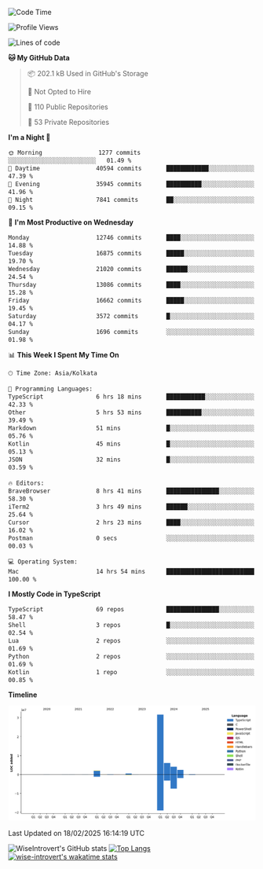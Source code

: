 <!--START_SECTION:waka-->
![Code Time](http://img.shields.io/badge/Code%20Time-2%2C217%20hrs%2030%20mins-blue)

![Profile Views](http://img.shields.io/badge/Profile%20Views-0-blue)

![Lines of code](https://img.shields.io/badge/From%20Hello%20World%20I%27ve%20Written-47.4%20million%20lines%20of%20code-blue)

**🐱 My GitHub Data** 

> 📦 202.1 kB Used in GitHub's Storage 
 > 
> 🚫 Not Opted to Hire
 > 
> 📜 110 Public Repositories 
 > 
> 🔑 53 Private Repositories 
 > 
**I'm a Night 🦉** 

```text
🌞 Morning                1277 commits        ░░░░░░░░░░░░░░░░░░░░░░░░░   01.49 % 
🌆 Daytime                40594 commits       ████████████░░░░░░░░░░░░░   47.39 % 
🌃 Evening                35945 commits       ██████████░░░░░░░░░░░░░░░   41.96 % 
🌙 Night                  7841 commits        ██░░░░░░░░░░░░░░░░░░░░░░░   09.15 % 
```
📅 **I'm Most Productive on Wednesday** 

```text
Monday                   12746 commits       ████░░░░░░░░░░░░░░░░░░░░░   14.88 % 
Tuesday                  16875 commits       █████░░░░░░░░░░░░░░░░░░░░   19.70 % 
Wednesday                21020 commits       ██████░░░░░░░░░░░░░░░░░░░   24.54 % 
Thursday                 13086 commits       ████░░░░░░░░░░░░░░░░░░░░░   15.28 % 
Friday                   16662 commits       █████░░░░░░░░░░░░░░░░░░░░   19.45 % 
Saturday                 3572 commits        █░░░░░░░░░░░░░░░░░░░░░░░░   04.17 % 
Sunday                   1696 commits        ░░░░░░░░░░░░░░░░░░░░░░░░░   01.98 % 
```


📊 **This Week I Spent My Time On** 

```text
🕑︎ Time Zone: Asia/Kolkata

💬 Programming Languages: 
TypeScript               6 hrs 18 mins       ███████████░░░░░░░░░░░░░░   42.33 % 
Other                    5 hrs 53 mins       ██████████░░░░░░░░░░░░░░░   39.49 % 
Markdown                 51 mins             █░░░░░░░░░░░░░░░░░░░░░░░░   05.76 % 
Kotlin                   45 mins             █░░░░░░░░░░░░░░░░░░░░░░░░   05.13 % 
JSON                     32 mins             █░░░░░░░░░░░░░░░░░░░░░░░░   03.59 % 

🔥 Editors: 
BraveBrowser             8 hrs 41 mins       ███████████████░░░░░░░░░░   58.30 % 
iTerm2                   3 hrs 49 mins       ██████░░░░░░░░░░░░░░░░░░░   25.64 % 
Cursor                   2 hrs 23 mins       ████░░░░░░░░░░░░░░░░░░░░░   16.02 % 
Postman                  0 secs              ░░░░░░░░░░░░░░░░░░░░░░░░░   00.03 % 

💻 Operating System: 
Mac                      14 hrs 54 mins      █████████████████████████   100.00 % 
```

**I Mostly Code in TypeScript** 

```text
TypeScript               69 repos            ███████████████░░░░░░░░░░   58.47 % 
Shell                    3 repos             █░░░░░░░░░░░░░░░░░░░░░░░░   02.54 % 
Lua                      2 repos             ░░░░░░░░░░░░░░░░░░░░░░░░░   01.69 % 
Python                   2 repos             ░░░░░░░░░░░░░░░░░░░░░░░░░   01.69 % 
Kotlin                   1 repo              ░░░░░░░░░░░░░░░░░░░░░░░░░   00.85 % 
```



**Timeline**

![Lines of Code chart](https://raw.githubusercontent.com/wise-introvert/wise-introvert/master/assets/bar_graph.png)


 Last Updated on 18/02/2025 16:14:19 UTC
<!--END_SECTION:waka-->

![WiseIntrovert's GitHub stats](https://github-readme-stats.vercel.app/api?username=wise-introvert&count_private=true&show_icons=true)
[![Top Langs](https://github-readme-stats.vercel.app/api/top-langs/?username=wise-introvert&langs_count=10)](https://github.com/anuraghazra/github-readme-stats)
[![wise-introvert's wakatime stats](https://github-readme-stats.vercel.app/api/wakatime?username=wiseintrovert)](https://github.com/anuraghazra/github-readme-stats)
